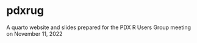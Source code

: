 # pdxrug

A quarto website and slides prepared for the PDX R Users Group meeting on November 11, 2022